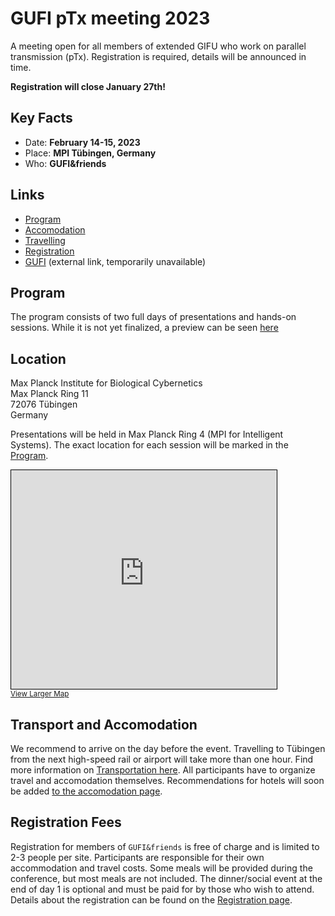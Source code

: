 # GUFI pTx meeting 2023
A meeting open for all members of extended GIFU who work on parallel transmission (pTx).
Registration is required, details will be announced in time.

**Registration will close January 27th!**

## Key Facts
- Date:  **February 14-15, 2023**
- Place: **MPI Tübingen, Germany**
- Who: **GUFI&friends**

## Links
- [Program](Program.md)
- [Accomodation](Accomodation.md)
- [Travelling](Travelling.md)
- [Registration](Registration.md)
- <a href="https://www.mr-gufi.de" target="_blank">GUFI</a> (external link, temporarily unavailable)

## Program
The program consists of two full days of presentations and hands-on sessions. While it is not yet finalized, a preview can be seen [here](Program.md)

## Location

Max Planck Institute for Biological Cybernetics\
Max Planck Ring 11\
72076 Tübingen\
Germany

Presentations will be held in Max Planck Ring 4 (MPI for Intelligent Systems). The exact location for each session will be marked in the [Program](Program.md).

<iframe width="425" height="350" frameborder="0" scrolling="no" marginheight="0" marginwidth="0" src="https://www.openstreetmap.org/export/embed.html?bbox=9.054925739765169%2C48.534677302736114%2C9.060923159122469%2C48.53693818849164&amp;layer=mapnik&amp;marker=48.53580775823459%2C9.057924449443817" style="border: 1px solid black"></iframe><br/><small><a href="https://www.openstreetmap.org/?mlat=48.53581&amp;mlon=9.05792#map=19/48.53581/9.05792&amp;layers=N">View Larger Map</a></small>

## Transport and Accomodation
We recommend to arrive on the day before the event. Travelling to Tübingen from the next high-speed rail or airport will take more than one hour. Find more information on [Transportation here](Travelling.md).
All participants have to organize travel and accomodation themselves.
Recommendations for hotels will soon be added [to the accomodation page](Accomodation.md).

## Registration Fees
Registration for members of `GUFI&friends` is free of charge and is limited to 2-3 people per site. 
Participants are responsible for their own accommodation and travel costs. Some meals will be provided during the conference, but most meals are not included. The dinner/social event at the end of day 1 is optional and must be paid for by those who wish to attend.
Details about the registration can be found on the [Registration page](Registration.md).